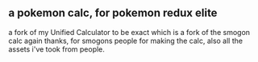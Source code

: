 ## a pokemon calc, for pokemon redux elite
a fork of my Unified Calculator to be exact which is a fork of the smogon calc
again thanks, for smogons people for making the calc, also all the assets i've took from people.
